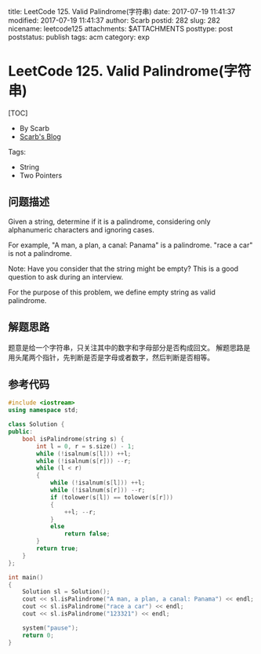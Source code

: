 title: LeetCode 125. Valid Palindrome(字符串)
date: 2017-07-19 11:41:37
modified: 2017-07-19 11:41:37
author: Scarb
postid: 282
slug: 282
nicename: leetcode125
attachments: $ATTACHMENTS
posttype: post
poststatus: publish
tags: acm
category: exp

# LeetCode 125. Valid Palindrome(字符串)
[TOC]

- By Scarb
- [Scarb's Blog](http://47.106.131.90/blog/uploads)

Tags:

- String
- Two Pointers

## 问题描述

Given a string, determine if it is a palindrome, considering only alphanumeric characters and ignoring cases.

For example,
"A man, a plan, a canal: Panama" is a palindrome.
"race a car" is not a palindrome.

Note:
Have you consider that the string might be empty? This is a good question to ask during an interview.

For the purpose of this problem, we define empty string as valid palindrome.



## 解题思路
题意是给一个字符串，只关注其中的数字和字母部分是否构成回文。
解题思路是用头尾两个指针，先判断是否是字母或者数字，然后判断是否相等。

## 参考代码
```C++
#include <iostream>
using namespace std;

class Solution {
public:
	bool isPalindrome(string s) {
		int l = 0, r = s.size() - 1;
		while (!isalnum(s[l])) ++l;
		while (!isalnum(s[r])) --r;
		while (l < r)
		{
			while (!isalnum(s[l])) ++l;
			while (!isalnum(s[r])) --r;
			if (tolower(s[l]) == tolower(s[r]))
			{
				++l; --r;
			}
			else
				return false;
		}
		return true;
	}
};

int main()
{
	Solution sl = Solution();
	cout << sl.isPalindrome("A man, a plan, a canal: Panama") << endl;
	cout << sl.isPalindrome("race a car") << endl;
	cout << sl.isPalindrome("123321") << endl;

	system("pause");
	return 0;
}
```